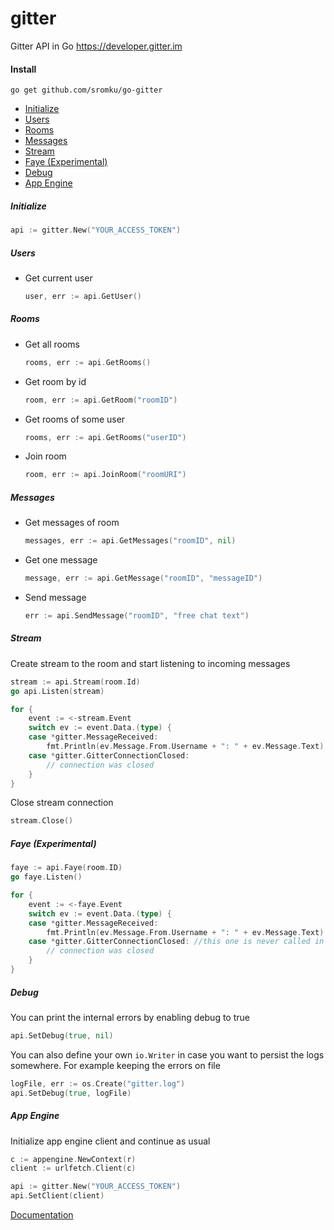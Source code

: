 # gitter
Gitter API in Go
https://developer.gitter.im

#### Install

`go get github.com/sromku/go-gitter`

- [Initialize](#initialize)
- [Users](#users)
- [Rooms](#rooms)
- [Messages](#messages)
- [Stream](#stream)
- [Faye (Experimental)](#faye-experimental)
- [Debug](#debug)
- [App Engine](#app-engine)

##### Initialize
``` Go
api := gitter.New("YOUR_ACCESS_TOKEN")
```

##### Users

- Get current user

	``` Go
	user, err := api.GetUser()
	```

##### Rooms

- Get all rooms
	``` Go
	rooms, err := api.GetRooms()
	```

- Get room by id
	``` Go
	room, err := api.GetRoom("roomID")
	```

- Get rooms of some user
	``` Go
	rooms, err := api.GetRooms("userID")
	```

- Join room
	``` Go
	room, err := api.JoinRoom("roomURI")
	```

##### Messages

- Get messages of room
	``` Go
	messages, err := api.GetMessages("roomID", nil)
	```

- Get one message
	``` Go
	message, err := api.GetMessage("roomID", "messageID")
	```

- Send message
	``` Go
	err := api.SendMessage("roomID", "free chat text")
	```

##### Stream

Create stream to the room and start listening to incoming messages

``` Go
stream := api.Stream(room.Id)
go api.Listen(stream)

for {
    event := <-stream.Event
    switch ev := event.Data.(type) {
    case *gitter.MessageReceived:
        fmt.Println(ev.Message.From.Username + ": " + ev.Message.Text)
    case *gitter.GitterConnectionClosed:
        // connection was closed
    }
}
```

Close stream connection

``` Go
stream.Close()
```

##### Faye (Experimental)

``` Go
faye := api.Faye(room.ID)
go faye.Listen()

for {
    event := <-faye.Event
    switch ev := event.Data.(type) {
    case *gitter.MessageReceived:
        fmt.Println(ev.Message.From.Username + ": " + ev.Message.Text)
    case *gitter.GitterConnectionClosed: //this one is never called in Faye
        // connection was closed
    }
}
```

##### Debug

You can print the internal errors by enabling debug to true

``` Go
api.SetDebug(true, nil)
```

You can also define your own `io.Writer` in case you want to persist the logs somewhere.
For example keeping the errors on file

``` Go
logFile, err := os.Create("gitter.log")
api.SetDebug(true, logFile)
```

##### App Engine

Initialize app engine client and continue as usual

``` Go
c := appengine.NewContext(r)
client := urlfetch.Client(c)

api := gitter.New("YOUR_ACCESS_TOKEN")
api.SetClient(client)
```

[Documentation](https://godoc.org/github.com/sromku/go-gitter)
